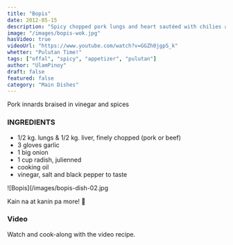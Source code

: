 ```yaml
---
title: "Bopis"
date: 2012-05-15
description: "Spicy chopped pork lungs and heart sautéed with chilies and vinegar"
image: "/images/bopis-wok.jpg"
hasVideo: true
videoUrl: "https://www.youtube.com/watch?v=GGZh0jgpS_k"
whetter: "Pulutan Time!"
tags: ["offal", "spicy", "appetizer", "pulutan"]
author: "UlamPinoy"
draft: false
featured: false
category: "Main Dishes"
---
```


Pork innards braised in vinegar and spices

### INGREDIENTS

- 1/2 kg. lungs & 1/2 kg. liver, finely chopped (pork or beef)
- 3 gloves garlic
- 1 big onion
- 1 cup radish, julienned
- cooking oil
- vinegar, salt and black pepper to taste

![Bopis](/images/bopis-dish-02.jpg

Kain na at kanin pa more! 🍚

### Video

Watch and cook-along with the video recipe.
